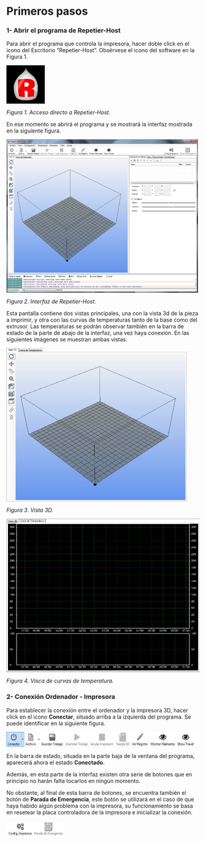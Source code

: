 # Primeros pasos


### 1- **Abrir el programa de Repetier-Host**


Para abrir el programa que controla la impresora, hacer doble click en el icono del Escritorio  “Repetier-Host”. Obsérvese el icono del software en la Figura 1.

<img src="rh.jpg" alt="rh" height="100" width="100" align="middle">

*Figura 1. Acceso directo a Repetier-Host.*

En ese momento se abrirá el programa y se mostrará la interfaz mostrada en la siguiente figura.

<img src="irh.jpg" alt="irh" height="400" width="500" align="middle">

*Figura 2. Interfaz de Repetier-Host.*

Esta pantalla contiene dos vistas principales, una con la vista 3d de la pieza a imprimir, y otra con las curvas de temperaturas tanto de la base como del extrusor. Las temperaturas se podrán observar también en la barra de estado de la parte de abajo de la interfaz, una vez haya conexión.
En las siguientes imágenes se muestran ambas vistas.

<img src="i1.jpg" alt="i1" height="400" width="470" align="middle">

*Figura 3. Vista 3D.*

<img src="i2.jpg" alt="i2" height="400" width="600" align="middle">

*Figura 4. Visca de curvas de temperatura.*



### 2- **Conexión Ordenador - Impresora**



Para establecer la conexión entre el ordenador y la impresora 3D, hacer click en el icono **Conectar**, situado arriba a la izquierda del programa. Se puede identificar en la siguiente figura.

<img src="A.jpg" alt="i2" height="40" width="600" align="middle">
 
En la barra de estado, situada en la parte baja de la ventana del programa, aparecerá ahora el estado **Conectado**.

Además, en esta parte de la interfaz existen otra serie de botones que en principio no harán falta tocarlos en ningún momento.

No obstante, al final de esta barra de botones, se encuentra también el botón de **Parada de Emergencia**, este botón se utilizará en el caso de que haya habido algún problema con la impresora, su funcionamiento se basa en resetear la placa controladora de la impresora e inicializar la conexión.

<img src="B.jpg" alt="i2" height="40" width="150" align="middle">









